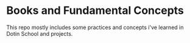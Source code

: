 # Books and Fundamental Concepts 

This repo mostly includes some practices and concepts i've learned in Dotin School and projects.
